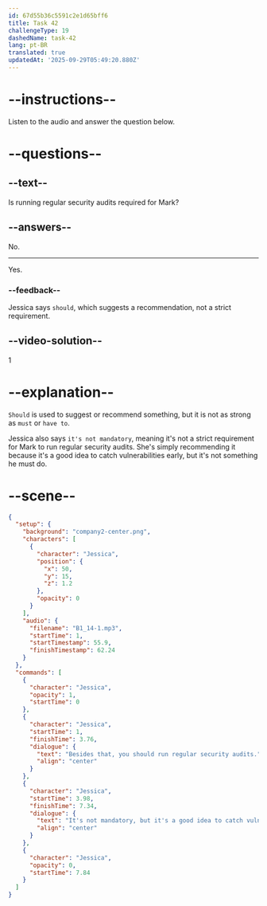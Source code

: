 ```yaml
---
id: 67d55b36c5591c2e1d65bff6
title: Task 42
challengeType: 19
dashedName: task-42
lang: pt-BR
translated: true
updatedAt: '2025-09-29T05:49:20.880Z'
---
```


<!-- (Audio) Jessica: Besides that, you should run regular security audits. It's not mandatory, but it's a good idea to catch vulnerabilities early. -->

# --instructions--

Listen to the audio and answer the question below.

# --questions--

## --text--

Is running regular security audits required for Mark?

## --answers--

No.

---

Yes.

### --feedback--

Jessica says `should`, which suggests a recommendation, not a strict requirement.

## --video-solution--

1

# --explanation--

`Should` is used to suggest or recommend something, but it is not as strong as `must` or `have to`.

Jessica also says `it's not mandatory`, meaning it's not a strict requirement for Mark to run regular security audits. She's simply recommending it because it's a good idea to catch vulnerabilities early, but it's not something he must do.

# --scene--

```json
{
  "setup": {
    "background": "company2-center.png",
    "characters": [
      {
        "character": "Jessica",
        "position": {
          "x": 50,
          "y": 15,
          "z": 1.2
        },
        "opacity": 0
      }
    ],
    "audio": {
      "filename": "B1_14-1.mp3",
      "startTime": 1,
      "startTimestamp": 55.9,
      "finishTimestamp": 62.24
    }
  },
  "commands": [
    {
      "character": "Jessica",
      "opacity": 1,
      "startTime": 0
    },
    {
      "character": "Jessica",
      "startTime": 1,
      "finishTime": 3.76,
      "dialogue": {
        "text": "Besides that, you should run regular security audits.",
        "align": "center"
      }
    },
    {
      "character": "Jessica",
      "startTime": 3.98,
      "finishTime": 7.34,
      "dialogue": {
        "text": "It's not mandatory, but it's a good idea to catch vulnerabilities early.",
        "align": "center"
      }
    },
    {
      "character": "Jessica",
      "opacity": 0,
      "startTime": 7.84
    }
  ]
}
```
